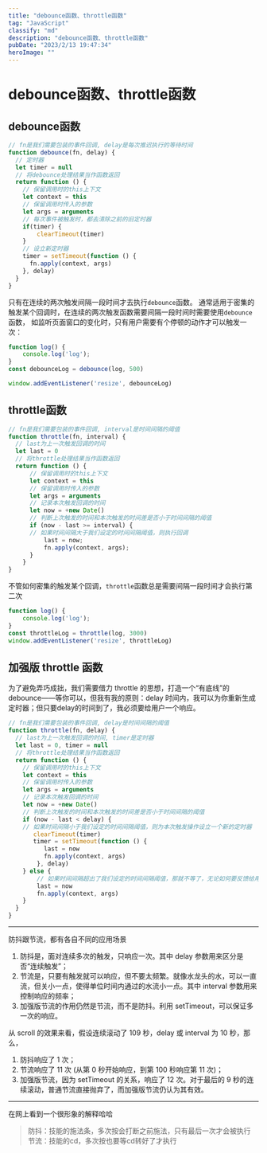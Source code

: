 ```yaml
---
title: "debounce函数、throttle函数"
tag: "JavaScript"
classify: "md"
description: "debounce函数、throttle函数"
pubDate: "2023/2/13 19:47:34"
heroImage: ""
---
```


# debounce函数、throttle函数
## debounce函数
```JavaScript
// fn是我们需要包装的事件回调, delay是每次推迟执行的等待时间
function debounce(fn, delay) {
  // 定时器
  let timer = null
  // 将debounce处理结果当作函数返回
  return function () {
    // 保留调用时的this上下文
    let context = this
    // 保留调用时传入的参数
    let args = arguments
    // 每次事件被触发时，都去清除之前的旧定时器
    if(timer) {
        clearTimeout(timer)
    }
    // 设立新定时器
    timer = setTimeout(function () {
      fn.apply(context, args)
    }, delay)
  }
}

```
只有在连续的两次触发间隔一段时间才去执行`debounce`函数。
通常适用于密集的触发某个回调时，在连续的两次触发函数需要间隔一段时间时需要使用`debounce`函数，
如监听页面窗口的变化时，只有用户需要有个停顿的动作才可以触发一次：
```js
function log() {
    console.log('log');
}
const debounceLog = debounce(log, 500)

window.addEventListener('resize', debounceLog)
```



## throttle函数
```JavaScript
// fn是我们需要包装的事件回调, interval是时间间隔的阈值
function throttle(fn, interval) {
  // last为上一次触发回调的时间
  let last = 0
  // 将throttle处理结果当作函数返回
  return function () {
      // 保留调用时的this上下文
      let context = this
      // 保留调用时传入的参数
      let args = arguments
      // 记录本次触发回调的时间
      let now = +new Date()
      // 判断上次触发的时间和本次触发的时间差是否小于时间间隔的阈值
      if (now - last >= interval) {
      // 如果时间间隔大于我们设定的时间间隔阈值，则执行回调
          last = now;
          fn.apply(context, args);
      }
    }
}

```
不管如何密集的触发某个回调，`throttle`函数总是需要间隔一段时间才会执行第二次
```js
function log() {
    console.log('log');
}
const throttleLog = throttle(log, 3000)
window.addEventListener('resize', throttleLog)
```


## 加强版 throttle 函数
为了避免弄巧成拙，我们需要借力 throttle 的思想，打造一个“有底线”的 debounce——等你可以，但我有我的原则：delay 时间内，我可以为你重新生成定时器；但只要delay的时间到了，我必须要给用户一个响应。
```JavaScript
// fn是我们需要包装的事件回调, delay是时间间隔的阈值
function throttle(fn, delay) {
  // last为上一次触发回调的时间, timer是定时器
  let last = 0, timer = null
  // 将throttle处理结果当作函数返回
  return function () { 
    // 保留调用时的this上下文
    let context = this
    // 保留调用时传入的参数
    let args = arguments
    // 记录本次触发回调的时间
    let now = +new Date()
    // 判断上次触发的时间和本次触发的时间差是否小于时间间隔的阈值
    if (now - last < delay) {
    // 如果时间间隔小于我们设定的时间间隔阈值，则为本次触发操作设立一个新的定时器
       clearTimeout(timer)
       timer = setTimeout(function () {
          last = now
          fn.apply(context, args)
        }, delay)
    } else {
        // 如果时间间隔超出了我们设定的时间间隔阈值，那就不等了，无论如何要反馈给用户一次响应
        last = now
        fn.apply(context, args)
    }
  }
}

```
---
防抖跟节流，都有各自不同的应用场景

1) 防抖是，面对连续多次的触发，只响应一次。其中 delay 参数用来区分是否“连续触发”；
2) 节流是，只要有触发就可以响应，但不要太频繁。就像水龙头的水，可以一直流，但关小一点，使得单位时间内通过的水流小一点。其中 interval 参数用来控制响应的频率；
3) 加强版节流的作用仍然是节流，而不是防抖。利用 setTimeout，可以保证多一次的响应。

从 scroll 的效果来看，假设连续滚动了 109 秒，delay 或 interval 为 10 秒，那么，
1) 防抖响应了 1 次；
2) 节流响应了 11 次 (从第 0 秒开始响应，到第 100 秒响应第 11 次)；
3) 加强版节流，因为 setTimeout 的关系，响应了 12 次。对于最后的 9 秒的连续滚动，普通节流直接抛弃了，而加强版节流仍认为其有效。
---

在网上看到一个很形象的解释哈哈

> 防抖：技能的施法条，多次按会打断之前施法，只有最后一次才会被执行
> 节流：技能的cd，多次按也要等cd转好了才执行
